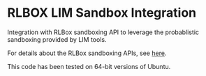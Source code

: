 # RLBOX LIM Sandbox Integration
Integration with RLBox sandboxing API to leverage the probablistic sandboxing provided by LIM tools.

For details about the RLBox sandboxing APIs, see [here](https://github.com/PLSysSec/rlbox_api_cpp17).

This code has been tested on 64-bit versions of Ubuntu.
